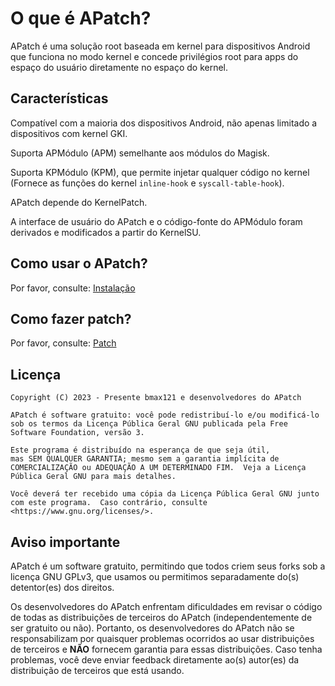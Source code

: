 # O que é APatch?

APatch é uma solução root baseada em kernel para dispositivos Android que funciona no modo kernel e concede privilégios root para apps do espaço do usuário diretamente no espaço do kernel.

## Características

Compatível com a maioria dos dispositivos Android, não apenas limitado a dispositivos com kernel GKI.

Suporta APMódulo (APM) semelhante aos módulos do Magisk.

Suporta KPMódulo (KPM), que permite injetar qualquer código no kernel (Fornece as funções do kernel `inline-hook` e `syscall-table-hook`).

APatch depende do KernelPatch.

A interface de usuário do APatch e o código-fonte do APMódulo foram derivados e modificados a partir do KernelSU.

## Como usar o APatch?

Por favor, consulte: [Instalação](/pt_BR/install)

## Como fazer patch?

Por favor, consulte: [Patch](/pt_BR/install#how-to-patch)

## Licença

```
Copyright (C) 2023 - Presente bmax121 e desenvolvedores do APatch

APatch é software gratuito: você pode redistribuí-lo e/ou modificá-lo sob os termos da Licença Pública Geral GNU publicada pela Free Software Foundation, versão 3.

Este programa é distribuído na esperança de que seja útil,
mas SEM QUALQUER GARANTIA; mesmo sem a garantia implícita de COMERCIALIZAÇÃO ou ADEQUAÇÃO A UM DETERMINADO FIM.  Veja a Licença Pública Geral GNU para mais detalhes.

Você deverá ter recebido uma cópia da Licença Pública Geral GNU junto com este programa.  Caso contrário, consulte <https://www.gnu.org/licenses/>.
```

## Aviso importante

APatch é um software gratuito, permitindo que todos criem seus forks sob a licença GNU GPLv3, que usamos ou permitimos separadamente do(s) detentor(es) dos direitos.

Os desenvolvedores do APatch enfrentam dificuldades em revisar o código de todas as distribuições de terceiros do APatch (independentemente de ser gratuito ou não). Portanto, os desenvolvedores do APatch não se responsabilizam por quaisquer problemas ocorridos ao usar distribuições de terceiros e **NÃO** fornecem garantia para essas distribuições. Caso tenha problemas, você deve enviar feedback diretamente ao(s) autor(es) da distribuição de terceiros que está usando.
